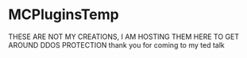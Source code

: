 # MCPluginsTemp
THESE ARE NOT MY CREATIONS, I AM HOSTING THEM HERE TO GET AROUND DDOS PROTECTION
thank you for coming to my ted talk
